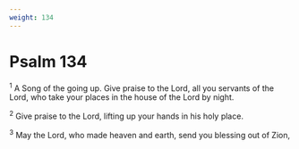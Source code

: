 ```yaml
---
weight: 134
---
```


# Psalm 134

<sup>1</sup> A Song of the going up. Give praise to the Lord, all you servants of the Lord, who take your places in the house of the Lord by night. 

<sup>2</sup> Give praise to the Lord, lifting up your hands in his holy place. 

<sup>3</sup> May the Lord, who made heaven and earth, send you blessing out of Zion, 


